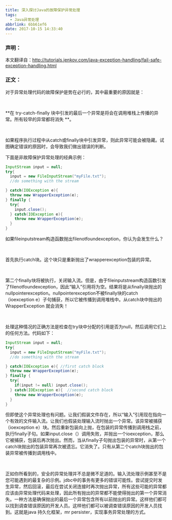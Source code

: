 ```yaml
---
title: 深入探讨Java的故障保护异常处理
tags:
  - Java异常处理
abbrlink: 6bb61ef6
date: 2017-10-15 14:33:40
---
```


### 声明：

本文翻译自：http://tutorials.jenkov.com/java-exception-handling/fail-safe-exception-handling.html

### 正文：

对于异常处理代码的故障保护是势在必行的，其中最重要的原因就是：

<br/>

**在 try-catch-finally 块中引发的最后一个异常是将会在调用堆栈上传播的异常。所有较早的异常都将消失 **。

<br/>

如果程序执行过程中从catch或finally块中引发异常，则此异常可能会被隐藏。试图确定错误的原因时，会导致我们做出错误的判断。
<br/>

下面是非故障保护异常处理的经典示例：

```java
InputStream input = null;
try{
  input = new FileInputStream("myFile.txt");
  //do something with the stream

} catch(IOException e){
  throw new WrapperException(e);
} finally {
  try{
    input.close();
  } catch(IOException e){
    throw new WrapperException(e);
  }
}
```

​	如果fileinputstream构造函数抛出filenotfoundexception，你认为会发生什么？

<br/>

​	首先执行catch块。这个块只是重新抛出了wrapperexception包装的异常。

<br/>

​	第二个finally块将被执行，关闭输入流。但是，由于fileinputstream构造函数引发了filenotfoundexception，因此“输入”引用将为空。结果将是从finally块抛出的nullpointerexception。nullpointerexception不被finally块的catch（ioexception e）子句捕获，所以它被传播到调用堆栈中。从catch块中抛出的WrapperException 就会消失！

<br/>

​	处理这种情况的正确方法是检查在try块中分配的引用是否为null，然后调用它们上的任何方法。代码如下：

```java
InputStream input = null;
try{
  input = new FileInputStream("myFile.txt");
  //do something with the stream

} catch(IOException e){ //first catch block
  throw new WrapperException(e);
} finally {
  try{
    if(input != null) input.close();
  } catch(IOException e){  //second catch block
    throw new WrapperException(e);
  }
}
```

​	但即使这个异常处理也有问题。让我们假装文件存在，所以“输入”引用现在指向一个有效的文件输入流。让我们也假装处理输入流时抛出一个异常。该异常被捕获（ioexception e）块。然后重新包装向上抛，在包装的异常传播到调用栈之前，执行finally子句。如果input.close（）调用失败，并抛出一个ioexception，那么它被捕获，包装后再次抛出。然而，当从finally子句抛出包装的异常时，从第一个catch块抛出的包装异常再次被遗忘。它消失了。只有从第二个catch块抛出的包装异常被传播到调用栈中。

<br/>

​	正如你所看到的，安全的异常处理并不总是微不足道的。输入流处理示例甚至不是您可能遇到的最复杂的示例。jdbc中的事务有更多的错误可能性。尝试提交时发生异常，然后回滚，最后在尝试关闭连接时再次抛出异常，所有这些可能的异常都应该由异常处理代码来处理，因此所有抛出的异常都不能使得抛出的第一个异常消失。一种方法是确保抛出的最后一个异常包含所有以前抛出的异常。这样他们都可以找到调查错误原因的开发人员。这样他们都可以被调查错误原因的开发人员找到。这就是java 持久化框架，mr persister，实现事务异常处理的方式。
